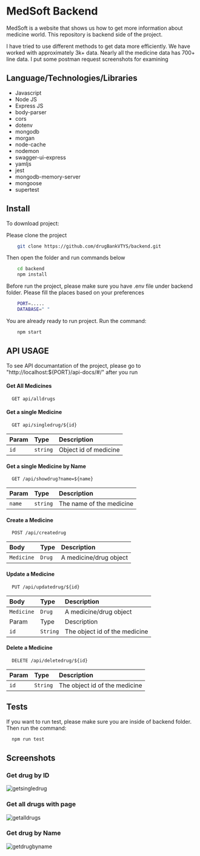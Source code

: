 
# MedSoft Backend

MedSoft is a website that shows us how to get more information about medicine world. This repository is backend side of the project. 

I have tried to use different methods to get data more efficiently. We have worked with approximately 3k+ data. Nearly all the medicine data has 700+ line data. I put some postman request screenshots for examining


## Language/Technologies/Libraries

* Javascript  
* Node JS
* Express JS
* body-parser
* cors
* dotenv
* mongodb
* morgan
* node-cache
* nodemon
* swagger-ui-express
* yamljs
* jest
* mongodb-memory-server
* mongoose
* supertest
  
## Install 

To download project:

Please clone the project
```bash 
    git clone https://github.com/drugBankVTYS/backend.git
```
Then open the folder and run commands below
```bash 
    cd backend
    npm install 
  ```
Before run the project, please make sure you have .env file under backend folder. Please fill the places based on your preferences
```bash 
    PORT=..... 
    DATABASE=" " 
  ```
You are already ready to run project. Run the command:
```bash 
    npm start
  ```

  
## API USAGE
To see API documantation of the project, please go to "http://localhost:${PORT}/api-docs/#/" after you run

#### Get All Medicines

```http
  GET api/alldrugs
```


#### Get a single Medicine

```http
  GET api/singledrug/${id}
```

| Param     | Type     | Description                       |
| :-------- | :------- | :-------------------------------- |
| `id`      | `string` | Object id of medicine |


#### Get a single Medicine by Name

```http
  GET /api/showdrug?name=${name}
```

| Param     | Type     | Description                       |
| :-------- | :------- | :-------------------------------- |
| `name`      | `string` | The name of the medicine |

#### Create a Medicine

```http
  POST /api/createdrug
```

| Body     | Type     | Description                       |
| :-------- | :------- | :-------------------------------- |
| `Medicine`      | `Drug` | A medicine/drug object |

#### Update a Medicine

```http
  PUT /api/updatedrug/${id}
```

| Body     | Type     | Description                       |
| :-------- | :------- | :-------------------------------- |
| `Medicine`      | `Drug` | A medicine/drug object |
| Param     | Type     | Description                       |
| `id`      | `String` | The object id of the medicine |



#### Delete a Medicine

```http
  DELETE /api/deletedrug/${id}
```

| Param     | Type     | Description                       |
| :-------- | :------- | :-------------------------------- |
| `id`      | `String` |The object id of the medicine |






  
## Tests

If you want to run test, please make sure you are inside of backend folder. Then run the command:

```bash
  npm run test
```

  
## Screenshots

### Get drug by ID
![getsingledrug](https://github.com/drugBankVTYS/backend/assets/93324656/65b39a7e-1fb8-41d2-afe9-4cbcb3636dcb)

### Get all drugs with page
![getalldrugs](https://github.com/drugBankVTYS/backend/assets/93324656/0ad7dcd2-3b76-43ad-b677-720bc86b4d42)

### Get drug by Name
![getdrugbyname](https://github.com/drugBankVTYS/backend/assets/93324656/e3cb8452-d728-4a56-82a2-701f1187748b)

  
